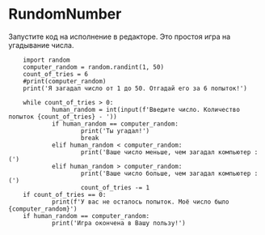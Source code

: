 # RundomNumber
Запустите код на исполнение в редакторе. Это простоя игра на угадывание числа.

        import random
        computer_random = random.randint(1, 50)
        count_of_tries = 6
        #print(computer_random)
        print('Я загадал число от 1 до 50. Отгадай его за 6 попыток!')

        while count_of_tries > 0:
                human_random = int(input(f'Введите число. Количество попыток {count_of_tries} - '))
                if human_random == computer_random:
                        print('Ты угадал!')
                        break
                elif human_random < computer_random:
                        print('Ваше число меньше, чем загадал компьютер :(')
                elif human_random > computer_random:
                        print('Ваше число больше, чем загадал компьютер :(')
                        count_of_tries -= 1
        if count_of_tries == 0:
                print(f'У вас не осталось попыток. Моё число было {computer_random}')
        if human_random == computer_random:
                print('Игра окончена в Вашу пользу!')
